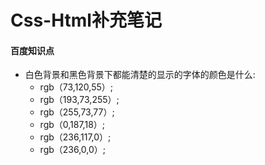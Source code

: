 # Css-Html补充笔记

#### 百度知识点

* 白色背景和黑色背景下都能清楚的显示的字体的颜色是什么:
  * rgb（73,120,55）;
  *  rgb（193,73,255）; 
  * rgb（255,73,77）; 
  * rgb（0,187,18）; 
  * rgb（236,117,0）;
  * rgb（236,0,0）;